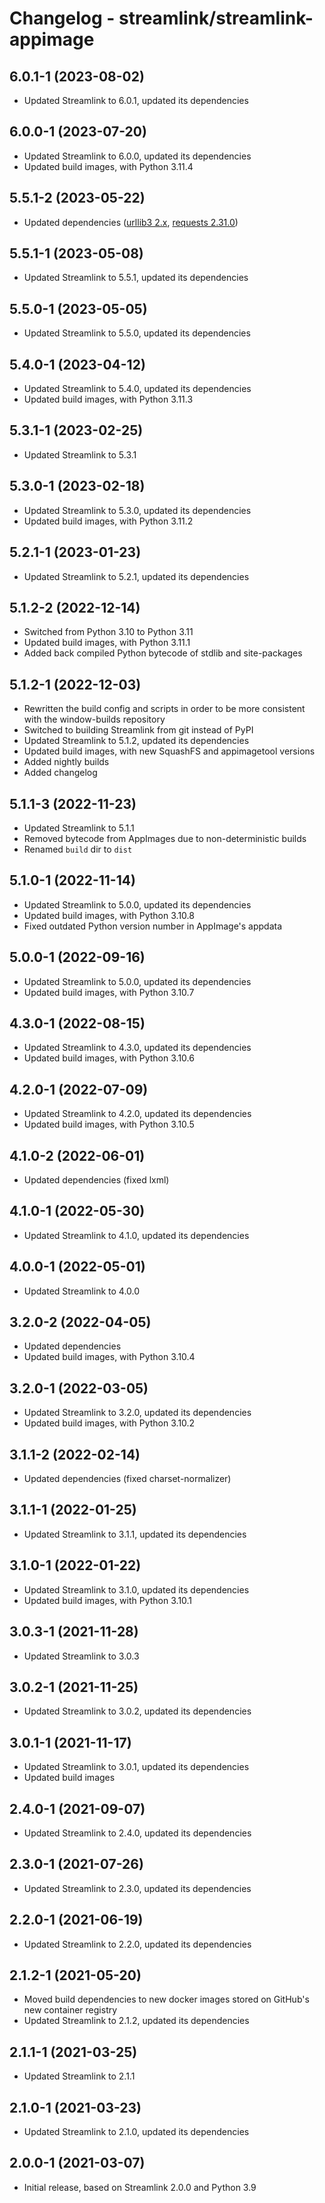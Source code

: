 Changelog - streamlink/streamlink-appimage
====

## 6.0.1-1 (2023-08-02)

- Updated Streamlink to 6.0.1, updated its dependencies

## 6.0.0-1 (2023-07-20)

- Updated Streamlink to 6.0.0, updated its dependencies
- Updated build images, with Python 3.11.4

## 5.5.1-2 (2023-05-22)

- Updated dependencies ([urllib3 2.x](https://urllib3.readthedocs.io/en/2.0.2/v2-migration-guide.html#what-are-the-important-changes), [requests 2.31.0](https://github.com/psf/requests/releases/tag/v2.31.0))

## 5.5.1-1 (2023-05-08)

- Updated Streamlink to 5.5.1, updated its dependencies

## 5.5.0-1 (2023-05-05)

- Updated Streamlink to 5.5.0, updated its dependencies

## 5.4.0-1 (2023-04-12)

- Updated Streamlink to 5.4.0, updated its dependencies
- Updated build images, with Python 3.11.3

## 5.3.1-1 (2023-02-25)

- Updated Streamlink to 5.3.1

## 5.3.0-1 (2023-02-18)

- Updated Streamlink to 5.3.0, updated its dependencies
- Updated build images, with Python 3.11.2

## 5.2.1-1 (2023-01-23)

- Updated Streamlink to 5.2.1, updated its dependencies

## 5.1.2-2 (2022-12-14)

- Switched from Python 3.10 to Python 3.11
- Updated build images, with Python 3.11.1
- Added back compiled Python bytecode of stdlib and site-packages

## 5.1.2-1 (2022-12-03)

- Rewritten the build config and scripts in order to be more consistent with the window-builds repository
- Switched to building Streamlink from git instead of PyPI
- Updated Streamlink to 5.1.2, updated its dependencies
- Updated build images, with new SquashFS and appimagetool versions
- Added nightly builds
- Added changelog

## 5.1.1-3 (2022-11-23)

- Updated Streamlink to 5.1.1
- Removed bytecode from AppImages due to non-deterministic builds
- Renamed `build` dir to `dist`

## 5.1.0-1 (2022-11-14)

- Updated Streamlink to 5.0.0, updated its dependencies
- Updated build images, with Python 3.10.8
- Fixed outdated Python version number in AppImage's appdata

## 5.0.0-1 (2022-09-16)

- Updated Streamlink to 5.0.0, updated its dependencies
- Updated build images, with Python 3.10.7

## 4.3.0-1 (2022-08-15)

- Updated Streamlink to 4.3.0, updated its dependencies
- Updated build images, with Python 3.10.6

## 4.2.0-1 (2022-07-09)

- Updated Streamlink to 4.2.0, updated its dependencies
- Updated build images, with Python 3.10.5

## 4.1.0-2 (2022-06-01)

- Updated dependencies (fixed lxml)

## 4.1.0-1 (2022-05-30)

- Updated Streamlink to 4.1.0, updated its dependencies

## 4.0.0-1 (2022-05-01)

- Updated Streamlink to 4.0.0

## 3.2.0-2 (2022-04-05)

- Updated dependencies
- Updated build images, with Python 3.10.4

## 3.2.0-1 (2022-03-05)

- Updated Streamlink to 3.2.0, updated its dependencies
- Updated build images, with Python 3.10.2

## 3.1.1-2 (2022-02-14)

- Updated dependencies (fixed charset-normalizer)

## 3.1.1-1 (2022-01-25)

- Updated Streamlink to 3.1.1, updated its dependencies

## 3.1.0-1 (2022-01-22)

- Updated Streamlink to 3.1.0, updated its dependencies
- Updated build images, with Python 3.10.1

## 3.0.3-1 (2021-11-28)

- Updated Streamlink to 3.0.3

## 3.0.2-1 (2021-11-25)

- Updated Streamlink to 3.0.2, updated its dependencies

## 3.0.1-1 (2021-11-17)

- Updated Streamlink to 3.0.1, updated its dependencies
- Updated build images

## 2.4.0-1 (2021-09-07)

- Updated Streamlink to 2.4.0, updated its dependencies

## 2.3.0-1 (2021-07-26)

- Updated Streamlink to 2.3.0, updated its dependencies

## 2.2.0-1 (2021-06-19)

- Updated Streamlink to 2.2.0, updated its dependencies

## 2.1.2-1 (2021-05-20)

- Moved build dependencies to new docker images stored on GitHub's new container registry
- Updated Streamlink to 2.1.2, updated its dependencies

## 2.1.1-1 (2021-03-25)

- Updated Streamlink to 2.1.1

## 2.1.0-1 (2021-03-23)

- Updated Streamlink to 2.1.0, updated its dependencies

## 2.0.0-1 (2021-03-07)

- Initial release, based on Streamlink 2.0.0 and Python 3.9
